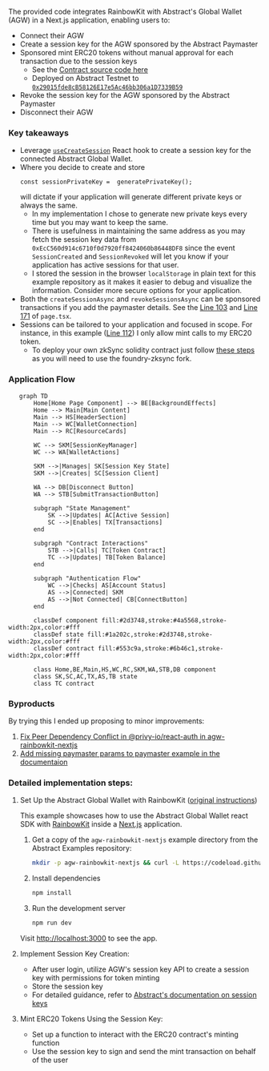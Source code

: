 The provided code integrates RainbowKit with Abstract's Global Wallet (AGW) in a Next.js application, enabling users to:
- Connect their AGW
- Create a session key for the AGW sponsored by the Abstract Paymaster
- Sponsored mint ERC20 tokens without manual approval for each transaction due to the session keys
   - See the [Contract source code here](https://github.com/rookmate/testing-abstract-erc20-zksync/blob/main/src/SimpleToken.sol)
   - Deployed on Abstract Testnet to [`0x29015fde8cB58126E17e5Ac46bb306a1D7339B59`](https://explorer.testnet.abs.xyz/address/0x29015fde8cB58126E17e5Ac46bb306a1D7339B59)
- Revoke the session key for the AGW sponsored by the Abstract Paymaster
- Disconnect their AGW

### Key takeaways

- Leverage [`useCreateSession`](https://docs.abs.xyz/abstract-global-wallet/agw-react/hooks/useCreateSession) React hook to create a session key for the connected Abstract Global Wallet.
- Where you decide to create and store
  ```tsx
  const sessionPrivateKey =  generatePrivateKey();
  ```
  will dictate if your application will generate different private keys or always the same.
	- In my implementation I chose to generate new private keys every time but you may want to keep the same.
	- There is usefulness in maintaining the same address as you may fetch the session key data from `0xEcC560d914c6710f0d7920ff8424060b86448DF8` since the event `SessionCreated` and `SessionRevoked` will let you know if your application has active sessions for that user.
	- I stored the session in the browser `localStorage` in plain text for this example repository as it makes it easier to debug and visualize the information. Consider more secure options for your application.
- Both the `createSessionAsync` and `revokeSessionsAsync` can be sponsored transactions if you add the paymaster details. See the [Line 103](https://github.com/rookmate/testing-agw-rainbowkit-nextjs/blob/main/src/app/page.tsx#L103) and [Line 171](https://github.com/rookmate/testing-agw-rainbowkit-nextjs/blob/main/src/app/page.tsx#L171) of `page.tsx`.
- Sessions can be tailored to your application and focused in scope. For instance, in this example ([Line 112](https://github.com/rookmate/testing-agw-rainbowkit-nextjs/blob/main/src/app/page.tsx#L112)) I only allow mint calls to my ERC20 token.
   - To deploy your own zkSync solidity contract just follow [these steps](https://docs.abs.xyz/build-on-abstract/smart-contracts/foundry) as you will need to use the foundry-zksync fork.

### Application Flow
```mermaid
   graph TD
       Home[Home Page Component] --> BE[BackgroundEffects]
       Home --> Main[Main Content]
       Main --> HS[HeaderSection]
       Main --> WC[WalletConnection]
       Main --> RC[ResourceCards]

       WC --> SKM[SessionKeyManager]
       WC --> WA[WalletActions]

       SKM -->|Manages| SK[Session Key State]
       SKM -->|Creates| SC[Session Client]

       WA --> DB[Disconnect Button]
       WA --> STB[SubmitTransactionButton]

       subgraph "State Management"
           SK -->|Updates| AC[Active Session]
           SC -->|Enables| TX[Transactions]
       end

       subgraph "Contract Interactions"
           STB -->|Calls| TC[Token Contract]
           TC -->|Updates| TB[Token Balance]
       end

       subgraph "Authentication Flow"
           WC -->|Checks| AS[Account Status]
           AS -->|Connected| SKM
           AS -->|Not Connected| CB[ConnectButton]
       end

       classDef component fill:#2d3748,stroke:#4a5568,stroke-width:2px,color:#fff
       classDef state fill:#1a202c,stroke:#2d3748,stroke-width:2px,color:#fff
       classDef contract fill:#553c9a,stroke:#6b46c1,stroke-width:2px,color:#fff

       class Home,BE,Main,HS,WC,RC,SKM,WA,STB,DB component
       class SK,SC,AC,TX,AS,TB state
       class TC contract
```

### Byproducts
By trying this I ended up proposing to minor improvements:
1. [Fix Peer Dependency Conflict in @privy-io/react-auth in agw-rainbowkit-nextjs](https://github.com/Abstract-Foundation/examples/pull/18)
1. [Add missing paymaster params to paymaster example in the documentaion](https://github.com/Abstract-Foundation/abstract-docs/pull/45)

### Detailed implementation steps:

1. Set Up the Abstract Global Wallet with RainbowKit ([original instructions](https://github.com/Abstract-Foundation/examples/blob/main/agw-rainbowkit-nextjs/README.md))

    This example showcases how to use the Abstract Global Wallet react SDK with [RainbowKit](https://www.rainbowkit.com/) inside a [Next.js](https://nextjs.org/) application.

    1. Get a copy of the `agw-rainbowkit-nextjs` example directory from the Abstract Examples repository:

       ```bash
       mkdir -p agw-rainbowkit-nextjs && curl -L https://codeload.github.com/Abstract-Foundation/examples/tar.gz/main | tar -xz --strip=2 -C agw-rainbowkit-nextjs examples-main/agw-rainbowkit-nextjs && cd agw-rainbowkit-nextjs
       ```

    2. Install dependencies

       ```bash
       npm install
       ```

    3. Run the development server

       ```bash
       npm run dev
       ```

      Visit [http://localhost:3000](http://localhost:3000) to see the app.

2. Implement Session Key Creation:
   - After user login, utilize AGW's session key API to create a session key with permissions for token minting
   - Store the session key
   - For detailed guidance, refer to [Abstract's documentation on session keys](https://docs.abs.xyz/abstract-global-wallet/agw-client/session-keys/overview)

3. Mint ERC20 Tokens Using the Session Key:
   - Set up a function to interact with the ERC20 contract's minting function
   - Use the session key to sign and send the mint transaction on behalf of the user

